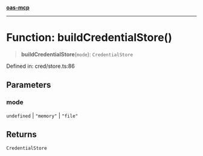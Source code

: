 [**oas-mcp**](../README.md)

***

# Function: buildCredentialStore()

> **buildCredentialStore**(`mode`): `CredentialStore`

Defined in: cred/store.ts:86

## Parameters

### mode

`undefined` | `"memory"` | `"file"`

## Returns

`CredentialStore`
